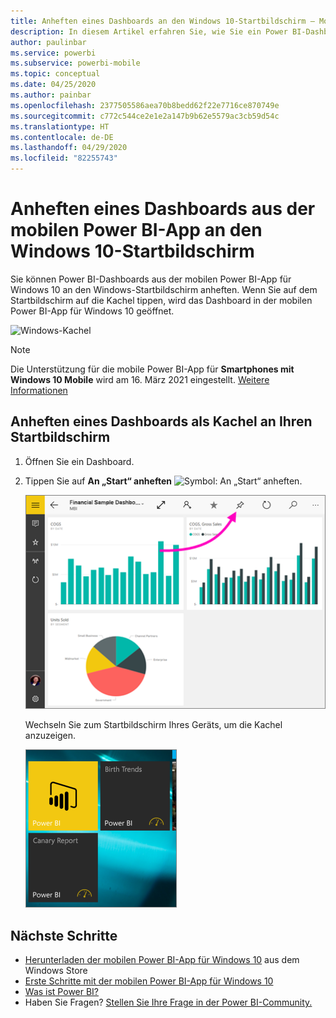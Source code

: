 ```yaml
---
title: Anheften eines Dashboards an den Windows 10-Startbildschirm – Mobile Power BI-App
description: In diesem Artikel erfahren Sie, wie Sie ein Power BI-Dashboard aus der mobilen Power BI-App an den Windows 10-Startbildschirm anheften.
author: paulinbar
ms.service: powerbi
ms.subservice: powerbi-mobile
ms.topic: conceptual
ms.date: 04/25/2020
ms.author: painbar
ms.openlocfilehash: 2377505586aea70b8bedd62f22e7716ce870749e
ms.sourcegitcommit: c772c544ce2e1e2a147b9b62e5579ac3cb59d54c
ms.translationtype: HT
ms.contentlocale: de-DE
ms.lasthandoff: 04/29/2020
ms.locfileid: "82255743"
---
```

# <a name="pin-a-dashboard-to-your-windows-10-start-screen-from-the-power-bi-mobile-app"></a>Anheften eines Dashboards aus der mobilen Power BI-App an den Windows 10-Startbildschirm
Sie können Power BI-Dashboards aus der mobilen Power BI-App für Windows 10 an den Windows-Startbildschirm anheften. Wenn Sie auf dem Startbildschirm auf die Kachel tippen, wird das Dashboard in der mobilen Power BI-App für Windows 10 geöffnet.

![Windows-Kachel](./media/mobile-pin-dashboard-start-screen-windows-10-phone-app/power-bi-windows-10-pin-start-screen.png)

>[!NOTE]
>Die Unterstützung für die mobile Power BI-App für **Smartphones mit Windows 10 Mobile** wird am 16. März 2021 eingestellt. [Weitere Informationen](https://go.microsoft.com/fwlink/?linkid=2121400)

## <a name="pin-a-dashboard-to-your-start-screen-as-a-tile"></a>Anheften eines Dashboards als Kachel an Ihren Startbildschirm
1. Öffnen Sie ein Dashboard.
2. Tippen Sie auf **An „Start“ anheften** ![Symbol: An „Start“ anheften](./media/mobile-pin-dashboard-start-screen-windows-10-phone-app/power-bi-windows-10-pin-start-icon.png).
   
   ![Obere Leiste für mobile Windows 10-App](./media/mobile-pin-dashboard-start-screen-windows-10-phone-app/power-bi-windows-10-pin-start.png)
   
   Wechseln Sie zum Startbildschirm Ihres Geräts, um die Kachel anzuzeigen.
   
   ![Windows 10-Kachel](./media/mobile-pin-dashboard-start-screen-windows-10-phone-app/pbi_win10ph_startscrn.png)

## <a name="next-steps"></a>Nächste Schritte
* [Herunterladen der mobilen Power BI-App für Windows 10](https://go.microsoft.com/fwlink/?LinkID=526478) aus dem Windows Store  
* [Erste Schritte mit der mobilen Power BI-App für Windows 10](mobile-windows-10-phone-app-get-started.md)  
* [Was ist Power BI?](../../fundamentals/power-bi-overview.md)
* Haben Sie Fragen? [Stellen Sie Ihre Frage in der Power BI-Community.](https://community.powerbi.com/)
